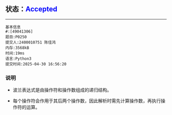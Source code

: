## 状态：<span style="color:blue">Accepted</span>

------


```
基本信息
#:[49041306]
题目:P0250
提交人:2400010751 陈佳鸿
内存:3568kB
时间:19ms
语言:Python3
提交时间:2025-04-30 16:56:20
```

### 说明
- 波兰表达式是由操作符和操作数组成的递归结构。
    
- 每个操作符会作用于其后两个操作数，因此解析时需先计算操作数，再执行操作符的运算。